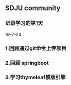 ## SDJU community
### 记录学习的第1天     
19-7-24

  ### 1.回顾通过git命令上传项目
  ### 2.回顾 springboot       
  ### 3.学习thymeleaf模版引擎         
                 
